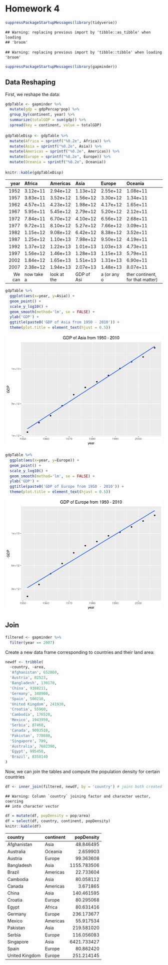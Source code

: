 Homework 4
================

``` r
suppressPackageStartupMessages(library(tidyverse))
```

    ## Warning: replacing previous import by 'tibble::as_tibble' when loading
    ## 'broom'

    ## Warning: replacing previous import by 'tibble::tibble' when loading 'broom'

``` r
suppressPackageStartupMessages(library(gapminder))
```

Data Reshaping
--------------

First, we reshape the data:

``` r
gdpTable <- gapminder %>% 
  mutate(gdp = gdpPercap*pop) %>% 
  group_by(continent, year) %>%
  summarize(totalGDP = sum(gdp)) %>% 
  spread(key = continent, value = totalGDP)

gdpTableDisp <- gdpTable %>% 
  mutate(Africa = sprintf("%0.2e", Africa)) %>% 
  mutate(Asia = sprintf("%0.2e", Asia)) %>% 
  mutate(Americas = sprintf("%0.2e", Americas)) %>% 
  mutate(Europe = sprintf("%0.2e", Europe)) %>% 
  mutate(Oceania = sprintf("%0.2e", Oceania))

knitr::kable(gdpTableDisp)
```

|    year| Africa     | Americas    | Asia       | Europe      | Oceania                          |
|-------:|:-----------|:------------|:-----------|:------------|:---------------------------------|
|    1952| 3.12e+11   | 2.94e+12    | 1.13e+12   | 2.55e+12    | 1.08e+11                         |
|    1957| 3.83e+11   | 3.52e+12    | 1.56e+12   | 3.30e+12    | 1.34e+11                         |
|    1962| 4.57e+11   | 4.23e+12    | 1.98e+12   | 4.17e+12    | 1.65e+11                         |
|    1967| 5.95e+11   | 5.45e+12    | 2.79e+12   | 5.20e+12    | 2.12e+11                         |
|    1972| 7.84e+11   | 6.70e+12    | 4.10e+12   | 6.56e+12    | 2.68e+11                         |
|    1977| 9.72e+11   | 8.10e+12    | 5.27e+12   | 7.66e+12    | 3.09e+11                         |
|    1982| 1.15e+12   | 9.08e+12    | 6.42e+12   | 8.38e+12    | 3.52e+11                         |
|    1987| 1.25e+12   | 1.10e+13    | 7.98e+12   | 9.50e+12    | 4.19e+11                         |
|    1992| 1.37e+12   | 1.22e+13    | 1.01e+13   | 1.03e+13    | 4.73e+11                         |
|    1997| 1.56e+12   | 1.46e+13    | 1.28e+13   | 1.15e+13    | 5.79e+11                         |
|    2002| 1.84e+12   | 1.65e+13    | 1.51e+13   | 1.31e+13    | 6.90e+11                         |
|    2007| 2.38e+12   | 1.94e+13    | 2.07e+13   | 1.48e+13    | 8.07e+11                         |
|  We can| now take a | look at the | GDP of Asi | a (or any o | ther continent, for that matter) |

``` r
gdpTable %>% 
  ggplot(aes(x=year, y=Asia)) + 
  geom_point() + 
  scale_y_log10() + 
  geom_smooth(method='lm', se = FALSE) + 
  ylab('GDP') + 
  ggtitle(paste0('GDP of Asia from 1950 - 2010')) +
  theme(plot.title = element_text(hjust = 0.5))
```

![](hw04_files/figure-markdown_github/unnamed-chunk-3-1.png)

``` r
gdpTable %>% 
  ggplot(aes(x=year, y=Europe)) + 
  geom_point() + 
  scale_y_log10() + 
  geom_smooth(method='lm', se = FALSE) + 
  ylab('GDP') + 
  ggtitle(paste0('GDP of Europe from 1950 - 2010')) +
  theme(plot.title = element_text(hjust = 0.5))
```

![](hw04_files/figure-markdown_github/unnamed-chunk-4-1.png)

Join
----

``` r
filtered <- gapminder %>% 
  filter(year == 2007)
```

Create a new data frame corresponding to countries and their land area:

``` r
newdf <- tribble(
  ~country, ~area, 
  'Afghanistan', 652860, 
  'Austria', 82523, 
  'Bangladesh', 130170,
  'China', 9388211, 
  'Germany', 348900,
  'Spain', 500210,
  'United Kingdom', 241930, 
  'Croatia', 55960,
  'Cambodia', 176520,
  'Mexico', 1943950, 
  'Serbia', 87460, 
  'Canada', 9093510,
  'Pakistan', 770880,
  'Singapore', 709, 
  'Australia', 7682300,
  'Egypt', 995450,
  'Brazil', 8358140
)
```

Now, we can join the tables and compute the population density for certain countries

``` r
df <- inner_join(filtered, newdf, by = 'country') # joins both created tables by country
```

    ## Warning: Column `country` joining factor and character vector, coercing
    ## into character vector

``` r
df = mutate(df, popDensity = pop/area)
df = select(df, country, continent, popDensity)
knitr::kable(df)
```

| country        | continent |   popDensity|
|:---------------|:----------|------------:|
| Afghanistan    | Asia      |    48.846495|
| Australia      | Oceania   |     2.659903|
| Austria        | Europe    |    99.363608|
| Bangladesh     | Asia      |  1155.783506|
| Brazil         | Americas  |    22.733604|
| Cambodia       | Asia      |    80.058112|
| Canada         | Americas  |     3.671865|
| China          | Asia      |   140.461595|
| Croatia        | Europe    |    80.295068|
| Egypt          | Africa    |    80.631416|
| Germany        | Europe    |   236.173677|
| Mexico         | Americas  |    55.917534|
| Pakistan       | Asia      |   219.581020|
| Serbia         | Europe    |   116.056083|
| Singapore      | Asia      |  6421.733427|
| Spain          | Europe    |    80.862420|
| United Kingdom | Europe    |   251.214145|
